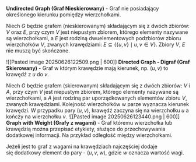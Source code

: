 **Undirected Graph (Graf Nieskierowany)** - Graf nie posiadający określonego kierunku pomiędzy wierzchołkami.

Niech $G$ będzie grafem (nieskierowanym) składającym się z dwóch zbiorów: $V$ oraz $E$, przy czym $V$ jest niepustym zbiorem, którego elementy nazywane są wierzchołkami, a $E$ jest rodziną dwuelementowych podzbiorów zbioru wierzchołków $V$, zwanych krawędziami: $E \subseteq \{\{u,v\} \mid u, v \in V\}$. Zbiory $V$, $E$ nie muszą być skończone.

![[Pasted image 20250626122509.png | 600]]
**Directed Graph - Digraf (Graf Skierowany)** - Graf w którym krawędzie mają kierunek, np. $(u, v)$ to krawędź z $u$ do $v$.

Niech $G$ będzie grafem (skierowanym) składającym się z dwóch zbiorów: $V$ i $A$, przy czym $V$ jest niepustym zbiorem, którego elementy nazywane są wierzchołkami, a $A$ jest rodziną par uporządkowanych elementów zbioru $V$, zwanych krawędziami. Kolejność wierzchołków w parze wyznacza kierunek krawędzi. W przypadku pary $(u, v)$, krawędź zaczyna się na wierzchołku $u$ a kończy na wierzchołku $v$. 
![[Pasted image 20250626123440.png | 600]]
**Graph with Weight (Grafy z wagami)** - Graf któremu wierzchołka lub krawędzią można przepisać etykiety, służące do przechowywania dodatkowej informacji. Na przykład odległość między wierzchołkami.

Jeżeli jest to graf z wagami na krawędziach najczęściej dodaje się dodatkowy element do pary - $(u, v, w)$, gdzie $w$ oznacza wartość wagi.